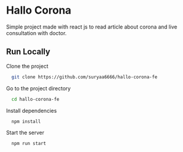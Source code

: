 
# Hallo Corona

Simple project made with react js to read article about corona and live consultation with doctor.
## Run Locally

Clone the project

```bash
  git clone https://github.com/suryaa6666/hallo-corona-fe
```

Go to the project directory

```bash
  cd hallo-corona-fe
```

Install dependencies

```bash
  npm install
```

Start the server

```bash
  npm run start
```

